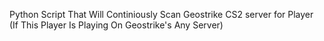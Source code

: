 Python Script That Will Continiously Scan Geostrike CS2 server for Player (If This Player Is Playing On Geostrike's Any Server)
